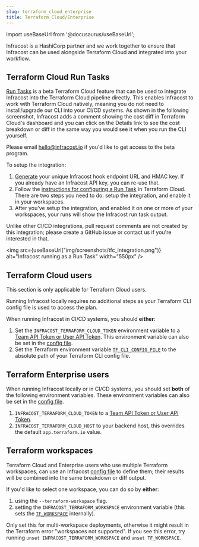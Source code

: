 ```yaml
---
slug: terraform_cloud_enterprise
title: Terraform Cloud/Enterprise
---
```


import useBaseUrl from '@docusaurus/useBaseUrl';

Infracost is a HashiCorp partner and we work together to ensure that Infracost can be used alongside Terraform Cloud and integrated into your workflow.

## Terraform Cloud Run Tasks

[Run Tasks](https://www.terraform.io/docs/cloud/workspaces/run-tasks.html) is a beta Terraform Cloud feature that can be used to integrate Infracost into the Terraform Cloud pipeline directly. This enables Infracost to work with Terraform Cloud natively, meaning you do not need to install/upgrade our CLI into your CI/CD systems. As shown in the following screenshot, Infracost adds a comment showing the cost diff in Terraform Cloud's dashboard and you can click on the Details link to see the cost breakdown or diff in the same way you would see it when you run the CLI yourself.

Please email [hello@infracost.io](mailto:hello@infracost.io) if you'd like to get access to the beta program.

To setup the integration:
1. [Generate](https://dashboard.infracost.io/tfcSignup) your unique Infracost hook endpoint URL and HMAC key. If you already have an Infracost API key, you can re-use that.
2. Follow the [instructions for configuring a Run Task](https://www.terraform.io/docs/cloud/workspaces/run-tasks.html#configuring-a-run-task) in Terraform Cloud. There are two steps you need to do: setup the integration, and enable it in your workspaces.
3. After you've setup the integration, and enabled it on one or more of your workspaces, your runs will show the Infracost run task output. 

Unlike other CI/CD integrations, pull request comments are not created by this integration; please create a GitHub issue or contact us if you're interested in that.

<img src={useBaseUrl("img/screenshots/tfc_integration.png")} alt="Infracost running as a Run Task" width="550px" />

## Terraform Cloud users

This section is only applicable for Terraform Cloud users.

Running Infracost locally requires no additional steps as your Terraform CLI config file is used to access the plan.

When running Infracost in CI/CD systems, you should **either**:
1. Set the `INFRACOST_TERRAFORM_CLOUD_TOKEN` environment variable to a [Team API Token or User API Token](https://www.terraform.io/docs/cloud/users-teams-organizations/api-tokens.html). This environment variable can also be set in the [config file](/docs/multi_project/config_file).
2. Set the Terraform environment variable [`TF_CLI_CONFIG_FILE`](https://www.terraform.io/docs/commands/environment-variables.html#tf_cli_config_file) to the absolute path of your Terraform CLI config file.

## Terraform Enterprise users

When running Infracost locally or in CI/CD systems, you should set **both** of the following environment variables. These environment variables can also be set in the [config file](/docs/multi_project/config_file).
1. `INFRACOST_TERRAFORM_CLOUD_TOKEN` to a [Team API Token or User API Token](https://www.terraform.io/docs/cloud/users-teams-organizations/api-tokens.html).
2. `INFRACOST_TERRAFORM_CLOUD_HOST` to your backend host, this overrides the default `app.terraform.io` value.

## Terraform workspaces

Terraform Cloud and Enterprise users who use multiple Terraform workspaces, can use an Infracost [config file](/docs/multi_project/config_file) to define them; their results will be combined into the same breakdown or diff output.

If you'd like to select one workspace, you can do so by **either**:
1. using the `--terraform-workspace` flag.
2. setting the `INFRACOST_TERRAFORM_WORKSPACE` environment variable (this sets the [`TF_WORKSPACE`](https://www.terraform.io/docs/cli/config/environment-variables.html#tf_workspace) internally).

Only set this for multi-workspace deployments, otherwise it might result in the Terraform error "workspaces not supported". If you see this error, try running `unset INFRACOST_TERRAFORM_WORKSPACE` and `unset TF_WORKSPACE`.
